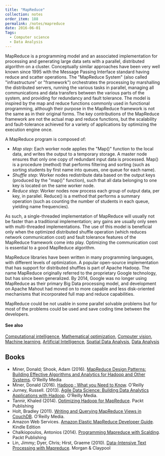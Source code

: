 ```yaml
---
title: "MapReduce"
collection: notes
order_item: 188
permalink: /notes/mapreduce
date: 2016-06-01
Tags:
  - Computer science
  - Data Analysis
---
```


MapReduce is a programming model and an associated implementation for processing and generating large data sets with a parallel, distributed algorithm on a cluster. Conceptually similar approaches have been very well known since 1995 with the Message Passing Interface standard having reduce and scatter operations.
The "MapReduce System" (also called "infrastructure" or "framework") orchestrates the processing by marshalling the distributed servers, running the various tasks in parallel, managing all communications and data transfers between the various parts of the system, and providing for redundancy and fault tolerance.
The model is inspired by the map and reduce functions commonly used in functional programming, although their purpose in the MapReduce framework is not the same as in their original forms. The key contributions of the MapReduce framework are not the actual map and reduce functions, but the scalability and fault-tolerance achieved for a variety of applications by optimizing the execution engine once.

A MapReduce program is composed of:
* _Map step_: Each worker node applies the "Map()" function to the local data, and writes the output to a temporary storage. A master node ensures that only one copy of redundant input data is processed. Map() is a procedure (method) that performs filtering and sorting (such as sorting students by first name into queues, one queue for each name).
* _Shuffle step_: Worker nodes redistribute data based on the output keys (produced by the "map()" function), such that all data belonging to one key is located on the same worker node.
* _Reduce step_: Worker nodes now process each group of output data, per key, in parallel. Reduce() is a method that performs a summary operation (such as counting the number of students in each queue, yielding name frequencies).

As such, a single-threaded implementation of MapReduce will usually not be faster than a traditional implementation; any gains are usually only seen with multi-threaded implementations. The use of this model is beneficial only when the optimized distributed shuffle operation (which reduces network communication cost) and fault tolerance features of the MapReduce framework come into play. Optimizing the communication cost is essential to a good MapReduce algorithm.

MapReduce libraries have been written in many programming languages, with different levels of optimization. A popular open-source implementation that has support for distributed shuffles is part of Apache Hadoop. The name MapReduce originally referred to the proprietary Google technology, but has since been generalized. By 2014, Google was no longer using MapReduce as their primary Big Data processing model, and development on Apache Mahout had moved on to more capable and less disk-oriented mechanisms that incorporated full map and reduce capabilities.

MapReduce could be not usable in some parallel solvable problems but for most of the problems could be used and save coding time between the developers.


#### See also
[Computational intelligence](/notes/computational_intelligence), [Mathematical optimization](/notes/mathematical_optimization), [Computer vision](/notes/computer_vision), [Machine learning](/notes/machine_learning), [Artificial Intelligence](/notes/artificial_intelligence), [Spatial Data Analysis](/notes/spatial_data_analysis), [Data Analysis](/notes/data_analysis)






## Books
* Miner, Donald; Shook, Adam (2016). [MapReduce Design Patterns: Building Effective Algorithms and Analytics for Hadoop and Other Systems](https://www.goodreads.com/book/show/14514285-mapreduce-design-patterns). O'Reilly Media
* Miner, Donald (2016). [Hadoop : What you Need to Know](https://www.goodreads.com/book/show/30326744-hadoop). O'Reilly
* Jurney, Russell. (2013). [Agile Data Science: Building Data Analytics Applications with Hadoop](https://www.goodreads.com/book/show/15815177-agile-data-science). O'Reilly Media.
* Tannir, Khaled (2014). [Optimizing Hadoop for MapReduce](https://www.goodreads.com/book/show/20920720-optimizing-hadoop-for-mapreduce). Packt Publishing
* Holt, Bradley (2011). [Writing and Querying MapReduce Views in CouchDB](https://www.goodreads.com/book/show/10378832-writing-and-querying-mapreduce-views-in-couchdb). O'Reilly Media.
* Amazon Web Services. [Amazon Elastic MapReduce Developer Guide](https://www.amazon.com/Amazon-Elastic-MapReduce-Developer-Guide-ebook/dp/B007US6CIO?ie=UTF8&tag=duckduckgo-d-20). Kindle Edition
* Chalkiopoulos, Antonios (2014). [Programming Mapreduce with Scalding](https://www.goodreads.com/book/show/22632842-programming-mapreduce-with-scalding). Packt Publishing
* Lin, Jimmy; Dyer, Chris; Hirst, Graeme (2010). [Data-Intensive Text Processing with Mapreduce](https://www.goodreads.com/book/show/8346166-data-intensive-text-processing-with-mapreduce). Morgan & Claypool


